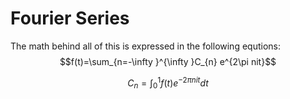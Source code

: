 # Fourier Series

The math behind all of this is expressed in the following equtions:
$$f(t)=\sum_{n=-\infty }^{\infty }C_{n} e^{2\pi nit}$$

$$C_{n}=\int_{0}^{1}f(t)e^{-2\pi nit}dt$$

